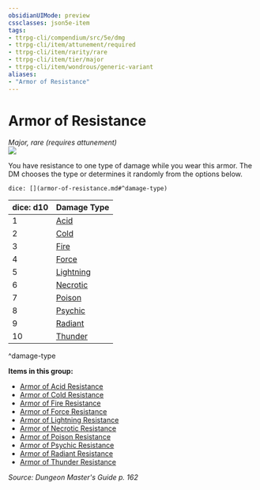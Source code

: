 ```yaml
---
obsidianUIMode: preview
cssclasses: json5e-item
tags:
- ttrpg-cli/compendium/src/5e/dmg
- ttrpg-cli/item/attunement/required
- ttrpg-cli/item/rarity/rare
- ttrpg-cli/item/tier/major
- ttrpg-cli/item/wondrous/generic-variant
aliases: 
- "Armor of Resistance"
---
```

# Armor of Resistance
*Major, rare (requires attunement)*  
![](3-Mechanics/CLI/items/img/armor-of-resistance.webp#right)


You have resistance to one type of damage while you wear this armor. The DM chooses the type or determines it randomly from the options below.

`dice: [](armor-of-resistance.md#^damage-type)`

| dice: d10 | Damage Type |
|-----------|-------------|
| 1 | [Acid](3-Mechanics/CLI/items/armor-of-acid-resistance.md) |
| 2 | [Cold](3-Mechanics/CLI/items/armor-of-cold-resistance.md) |
| 3 | [Fire](3-Mechanics/CLI/items/armor-of-fire-resistance.md) |
| 4 | [Force](3-Mechanics/CLI/items/armor-of-force-resistance.md) |
| 5 | [Lightning](3-Mechanics/CLI/items/armor-of-lightning-resistance.md) |
| 6 | [Necrotic](3-Mechanics/CLI/items/armor-of-necrotic-resistance.md) |
| 7 | [Poison](3-Mechanics/CLI/items/armor-of-poison-resistance.md) |
| 8 | [Psychic](3-Mechanics/CLI/items/armor-of-psychic-resistance.md) |
| 9 | [Radiant](3-Mechanics/CLI/items/armor-of-radiant-resistance.md) |
| 10 | [Thunder](3-Mechanics/CLI/items/armor-of-thunder-resistance.md) |
^damage-type

**Items in this group:**

- [Armor of Acid Resistance](3-Mechanics/CLI/items/armor-of-acid-resistance.md)
- [Armor of Cold Resistance](3-Mechanics/CLI/items/armor-of-cold-resistance.md)
- [Armor of Fire Resistance](3-Mechanics/CLI/items/armor-of-fire-resistance.md)
- [Armor of Force Resistance](3-Mechanics/CLI/items/armor-of-force-resistance.md)
- [Armor of Lightning Resistance](3-Mechanics/CLI/items/armor-of-lightning-resistance.md)
- [Armor of Necrotic Resistance](3-Mechanics/CLI/items/armor-of-necrotic-resistance.md)
- [Armor of Poison Resistance](3-Mechanics/CLI/items/armor-of-poison-resistance.md)
- [Armor of Psychic Resistance](3-Mechanics/CLI/items/armor-of-psychic-resistance.md)
- [Armor of Radiant Resistance](3-Mechanics/CLI/items/armor-of-radiant-resistance.md)
- [Armor of Thunder Resistance](3-Mechanics/CLI/items/armor-of-thunder-resistance.md)

*Source: Dungeon Master's Guide p. 162*